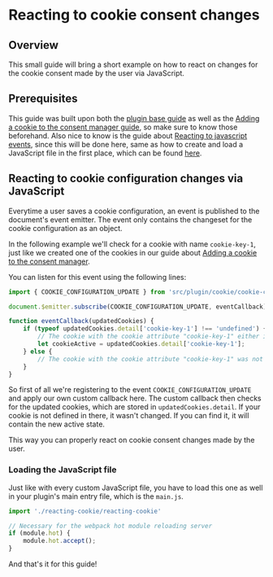 # Reacting to cookie consent changes

## Overview

This small guide will bring a short example on how to react on changes for the cookie consent made by the user via JavaScript.

## Prerequisites

This guide was built upon both the [plugin base guide](../plugin-base-guide) as well as the [Adding a cookie to the consent manager guide](add-cookie-to-manager), so make sure to know those beforehand. Also nice to know is the guide about [Reacting to javascript events](reacting-to-javascript-events), since this will be done here, same as how to create and load a JavaScript file in the first place, which can be found [here](add-custom-javascript).

## Reacting to cookie configuration changes via JavaScript

Everytime a user saves a cookie configuration, an event is published to the document's event emitter. The event only contains the changeset for the cookie configuration as an object.

In the following example we'll check for a cookie with name `cookie-key-1`, just like we created one of the cookies in our guide about [Adding a cookie to the consent manager](add-cookie-to-manager).

You can listen for this event using the following lines:

<CodeBlock title="<plugin root>/src/Resources/app/storefront/src/reacting-cookie/reacting-cookie.js">

```javascript
import { COOKIE_CONFIGURATION_UPDATE } from 'src/plugin/cookie/cookie-configuration.plugin';

document.$emitter.subscribe(COOKIE_CONFIGURATION_UPDATE, eventCallback);

function eventCallback(updatedCookies) {
    if (typeof updatedCookies.detail['cookie-key-1'] !== 'undefined') {
        // The cookie with the cookie attribute "cookie-key-1" either is set active or from active to inactive
        let cookieActive = updatedCookies.detail['cookie-key-1'];
    } else {
        // The cookie with the cookie attribute "cookie-key-1" was not updated
    }
}
```

</CodeBlock>

So first of all we're registering to the event `COOKIE_CONFIGURATION_UPDATE` and apply our own custom callback here. The custom callback then checks for the updated cookies, which are stored in `updatedCookies.detail`. If your cookie is not defined in there, it wasn't changed. If you can find it, it will contain the new active state.

This way you can properly react on cookie consent changes made by the user.

### Loading the JavaScript file

Just like with every custom JavaScript file, you have to load this one as well in your plugin's main entry file, which is the `main.js`.

<CodeBlock title="<plugin root>/src/Resources/app/storefront/src/main.js">

```javascript
import './reacting-cookie/reacting-cookie'

// Necessary for the webpack hot module reloading server
if (module.hot) {
    module.hot.accept();
}
```

</CodeBlock>

And that's it for this guide!
